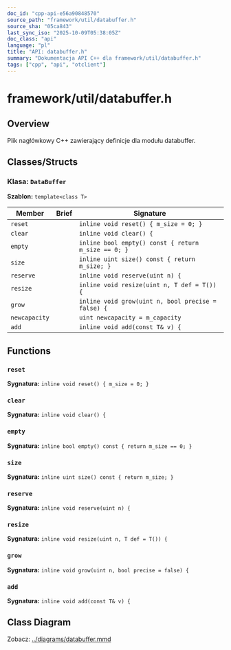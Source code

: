 ```yaml
---
doc_id: "cpp-api-e56a90848570"
source_path: "framework/util/databuffer.h"
source_sha: "05ca843"
last_sync_iso: "2025-10-09T05:38:05Z"
doc_class: "api"
language: "pl"
title: "API: databuffer.h"
summary: "Dokumentacja API C++ dla framework/util/databuffer.h"
tags: ["cpp", "api", "otclient"]
---
```


# framework/util/databuffer.h

## Overview

Plik nagłówkowy C++ zawierający definicje dla modułu databuffer.

## Classes/Structs

### Klasa: `DataBuffer`

**Szablon:** `template<class T>`

| Member | Brief | Signature |
|--------|-------|-----------|
| `reset` |  | `inline void reset() { m_size = 0; }` |
| `clear` |  | `inline void clear() {` |
| `empty` |  | `inline bool empty() const { return m_size == 0; }` |
| `size` |  | `inline uint size() const { return m_size; }` |
| `reserve` |  | `inline void reserve(uint n) {` |
| `resize` |  | `inline void resize(uint n, T def = T()) {` |
| `grow` |  | `inline void grow(uint n, bool precise = false) {` |
| `newcapacity` |  | `uint newcapacity = m_capacity` |
| `add` |  | `inline void add(const T& v) {` |

## Functions

### `reset`

**Sygnatura:** `inline void reset() { m_size = 0; }`

### `clear`

**Sygnatura:** `inline void clear() {`

### `empty`

**Sygnatura:** `inline bool empty() const { return m_size == 0; }`

### `size`

**Sygnatura:** `inline uint size() const { return m_size; }`

### `reserve`

**Sygnatura:** `inline void reserve(uint n) {`

### `resize`

**Sygnatura:** `inline void resize(uint n, T def = T()) {`

### `grow`

**Sygnatura:** `inline void grow(uint n, bool precise = false) {`

### `add`

**Sygnatura:** `inline void add(const T& v) {`

## Class Diagram

Zobacz: [../diagrams/databuffer.mmd](../diagrams/databuffer.mmd)
